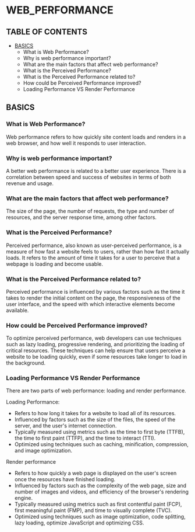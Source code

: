 # WEB_PERFORMANCE

## TABLE OF CONTENTS

- [BASICS](#basics)
  - What is Web Performance?
  - Why is web performance important?
  - What are the main factors that affect web performance?
  - What is the Perceived Performance?
  - What is the Perceived Performance related to?
  - How could be Perceived Performance improved?
  - Loading Performance VS Render Performance

<a name="basics"/>

## BASICS

### What is Web Performance?

Web performance refers to how quickly site content loads and renders in a web browser, and how well it responds to user interaction.

### Why is web performance important?

A better web performance is related to a better user experience. There is a correlation between speed and success of websites in terms of both revenue and usage.

### What are the main factors that affect web performance?

The size of the page, the number of requests, the type and number of resources, and the server response time, among other factors.

### What is the Perceived Performance?

Perceived performance, also known as user-perceived performance, is a measure of how fast a website feels to users, rather than how fast it actually loads. It refers to the amount of time it takes for a user to perceive that a webpage is loading and become usable.

### What is the Perceived Performance related to?

Perceived performance is influenced by various factors such as the time it takes to render the initial content on the page, the responsiveness of the user interface, and the speed with which interactive elements become available.

### How could be Perceived Performance improved?

To optimize perceived performance, web developers can use techniques such as lazy loading, progressive rendering, and prioritizing the loading of critical resources. These techniques can help ensure that users perceive a website to be loading quickly, even if some resources take longer to load in the background.

### Loading Performance VS Render Performance

There are two parts of web performance: loading and render performance.

Loading Performance:

- Refers to how long it takes for a website to load all of its resources.
- Influenced by factors such as the size of the files, the speed of the server, and the user's internet connection.
- Typically measured using metrics such as the time to first byte (TTFB), the time to first paint (TTFP), and the time to interact (TTI).
- Optimized using techniques such as caching, minification, compression, and image optimization.

Render performance

- Refers to how quickly a web page is displayed on the user's screen once the resources have finished loading.
- Influenced by factors such as the complexity of the web page, size and number of images and videos, and efficiency of the browser's rendering engine.
- Typically measured using metrics such as first contentful paint (FCP), first meaningful paint (FMP), and time to visually complete (TVC).
- Optimized using techniques such as image optimization, code splitting, lazy loading, optimize JavaScript and optimizing CSS.

